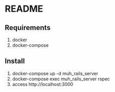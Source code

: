 # README

## Requirements
1. docker
1. docker-compose

## Install

1. docker-compose up -d muh_rails_server
1. docker-compose exec muh_rails_server rspec
1. access http://localhost:3000

